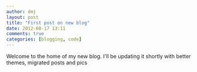 ```yaml
---
author: dmj
layout: post
title: "First post on new blog"
date: 2012-08-17 13:11
comments: true
categories: [blogging, code]
---
```


Welcome to the home of my new blog. I'll be updating it shortly with better themes, migrated posts and pics 
